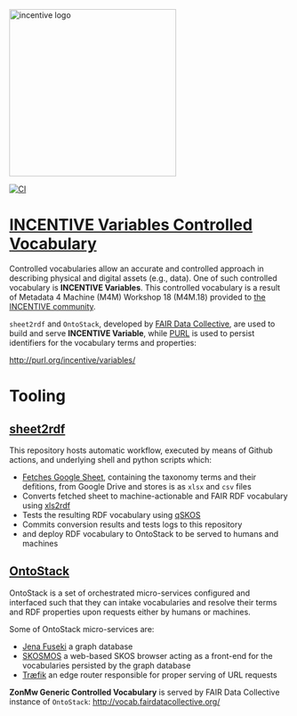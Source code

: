 <img src="https://zenodo.org/api/files/00000000-0000-0000-0000-000000000000/incentive/logo.jpg" alt="incentive logo" width="300"/>

[![CI](https://github.com/fair-data-collective/M4M18-vocabulary/workflows/Sheet2RDF/badge.svg)](https://github.com/fair-data-collective/M4M18-vocabulary/actions?query=workflow%3ASheet2RDF)

# [INCENTIVE Variables Controlled Vocabulary](http://purl.org/incentive/variables/)
Controlled vocabularies allow an accurate and controlled approach in describing physical and digital assets (e.g., data). One of such controlled vocabulary is **INCENTIVE Variables**. This controlled vocabulary is a result of Metadata 4 Machine (M4M) Workshop 18 (M4M.18) provided to [the INCENTIVE community](https://zenodo.org/communities/incentive/about/). 

`sheet2rdf` and `OntoStack`, developed by [FAIR Data Collective](https://dk.linkedin.com/company/fair-data-collective), are used to build and serve **INCENTIVE Variable**, while [PURL](https://archive.org/services/purl/) is used to persist identifiers for the vocabulary terms and properties:

   http://purl.org/incentive/variables/


# Tooling
## [sheet2rdf](https://github.com/fair-data-collective/sheet2rdf)

This repository hosts automatic workflow, executed by means of Github actions, and underlying shell and python scripts which:

- [Fetches Google Sheet](https://docs.google.com/spreadsheets/d/1g6pfXRYA-4LjRj2ZS74jcs9R5vs5dOCoBdwAQW8opcY/edit#gid=1316280843), containing the taxonomy terms and their defitions, from Google Drive and stores is as `xlsx` and `csv` files
- Converts fetched sheet to machine-actionable and FAIR RDF vocabulary using [xls2rdf](https://github.com/sparna-git/xls2rdf)
- Tests the resulting RDF vocabulary using [qSKOS](https://github.com/cmader/qSKOS/)
- Commits conversion results and tests logs to this repository
- and deploy RDF vocabulary to OntoStack to be served to humans and machines

## [OntoStack](http://vocab.fairdatacollective.org)

OntoStack is a set of orchestrated micro-services configured and interfaced such that they can intake vocabularies and resolve their terms and RDF properties upon requests either by humans or machines.

Some of OntoStack micro-services are:

- [Jena Fuseki](https://jena.apache.org/documentation/fuseki2/) a graph database
- [SKOSMOS](http://www.skosmos.org/) a web-based SKOS browser acting as a front-end for the vocabularies persisted by the graph database
- [Træfik](https://doc.traefik.io/traefik/) an edge router responsible for proper serving of URL requests

**ZonMw Generic Controlled Vocabulary** is served by FAIR Data Collective instance of `OntoStack`:
http://vocab.fairdatacollective.org/

